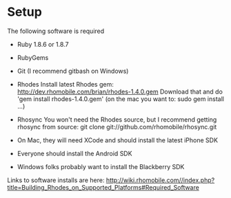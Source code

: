# Setup
The following software is required

* Ruby 1.8.6 or 1.8.7
* RubyGems
* Git (I recommend gitbash on Windows)
* Rhodes
  Install latest Rhodes gem:
  http://dev.rhomobile.com/brian/rhodes-1.4.0.gem
  Download that and do 'gem install rhodes-1.4.0.gem'  (on the mac you want to: sudo gem install ...)
* Rhosync
  You won't need the Rhodes source, but I recommend getting rhosync from source:
git clone git://github.com/rhomobile/rhosync.git

* On Mac, they will need XCode and should install the latest iPhone SDK
* Everyone should install the Android SDK
* Windows folks probably want to install the Blackberry SDK

Links to software installs are here: http://wiki.rhomobile.com//index.php?title=Building_Rhodes_on_Supported_Platforms#Required_Software

